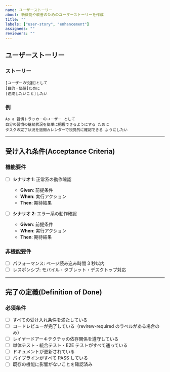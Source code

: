 ```yaml
---
name: ユーザーストーリー
about: 新機能や改善のためのユーザーストーリーを作成
title: ""
labels: ["user-story", "enhancement"]
assignees: ""
reviewers: ""
---
```


## ユーザーストーリー

### ストーリー

```
[ユーザーの役割]として
[目的・価値]ために
[達成したいこと]したい
```

### 例

```
As a 習慣トラッカーのユーザー として
自分の習慣の継続状況を簡単に把握できるようにする ために
タスクの完了状況を週間カレンダーで視覚的に確認できる ようにしたい
```

---

## 受け入れ条件(Acceptance Criteria)

### 機能要件

- [ ] **シナリオ 1**: 正常系の動作確認

  - **Given**: 前提条件
  - **When**: 実行アクション
  - **Then**: 期待結果

- [ ] **シナリオ 2**: エラー系の動作確認
  - **Given**: 前提条件
  - **When**: 実行アクション
  - **Then**: 期待結果

### 非機能要件

- [ ] パフォーマンス: ページ読み込み時間 3 秒以内
- [ ] レスポンシブ: モバイル・タブレット・デスクトップ対応

---

## 完了の定義(Definition of Done)

### 必須条件

- [ ] すべての受け入れ条件を満たしている
- [ ] コードレビューが完了している（revirew-required のラベルがある場合のみ）
- [ ] レイヤードアーキテクチャの依存関係を遵守している
- [ ] 単体テスト・統合テスト・E2E テストがすべて通っている
- [ ] ドキュメントが更新されている
- [ ] パイプラインがすべて PASS している
- [ ] 既存の機能に影響がないことを確認済み
